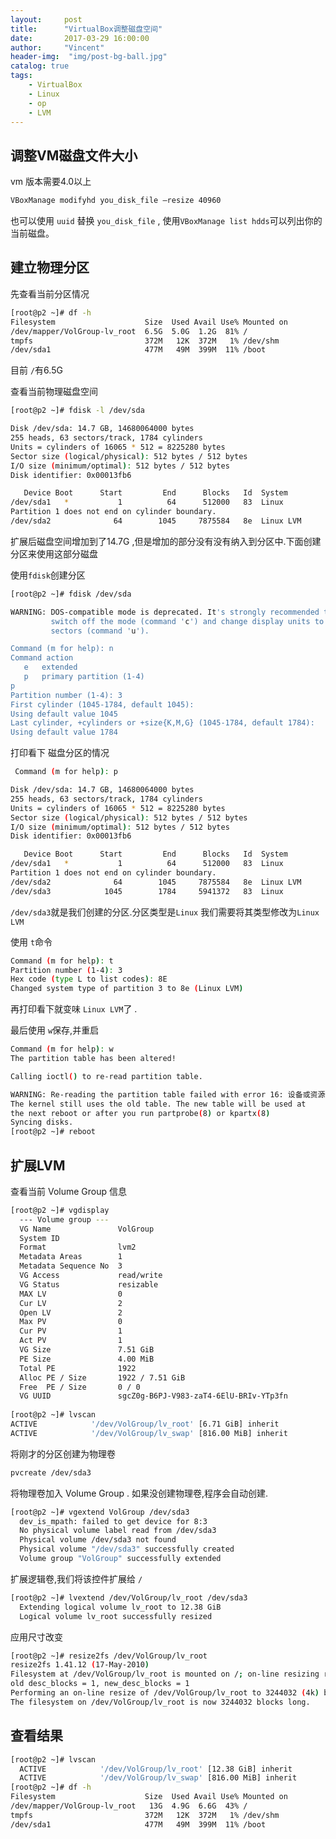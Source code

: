 ```yaml
---
layout:     post
title:      "VirtualBox调整磁盘空间"
date:       2017-03-29 16:00:00
author:     "Vincent"
header-img:  "img/post-bg-ball.jpg"
catalog: true
tags:
    - VirtualBox
    - Linux
    - op
    - LVM
---
```



## 调整VM磁盘文件大小

vm 版本需要4.0以上

```sh
VBoxManage modifyhd you_disk_file –resize 40960
```

也可以使用 ```uuid``` 替换 ```you_disk_file``` , 使用```VBoxManage list hdds```可以列出你的当前磁盘。

## 建立物理分区

先查看当前分区情况

```sh
[root@p2 ~]# df -h
Filesystem                    Size  Used Avail Use% Mounted on
/dev/mapper/VolGroup-lv_root  6.5G  5.0G  1.2G  81% /
tmpfs                         372M   12K  372M   1% /dev/shm
/dev/sda1                     477M   49M  399M  11% /boot
```
目前 ```/```有6.5G

查看当前物理磁盘空间

```sh 
[root@p2 ~]# fdisk -l /dev/sda

Disk /dev/sda: 14.7 GB, 14680064000 bytes
255 heads, 63 sectors/track, 1784 cylinders
Units = cylinders of 16065 * 512 = 8225280 bytes
Sector size (logical/physical): 512 bytes / 512 bytes
I/O size (minimum/optimal): 512 bytes / 512 bytes
Disk identifier: 0x00013fb6

   Device Boot      Start         End      Blocks   Id  System
/dev/sda1   *           1          64      512000   83  Linux
Partition 1 does not end on cylinder boundary.
/dev/sda2              64        1045     7875584   8e  Linux LVM
```

扩展后磁盘空间增加到了14.7G ,但是增加的部分没有没有纳入到分区中.下面创建分区来使用这部分磁盘


使用```fdisk```创建分区 

```sh
[root@p2 ~]# fdisk /dev/sda

WARNING: DOS-compatible mode is deprecated. It's strongly recommended to
         switch off the mode (command 'c') and change display units to
         sectors (command 'u').

Command (m for help): n
Command action
   e   extended
   p   primary partition (1-4)
p
Partition number (1-4): 3
First cylinder (1045-1784, default 1045):
Using default value 1045
Last cylinder, +cylinders or +size{K,M,G} (1045-1784, default 1784):
Using default value 1784
```

 打印看下 磁盘分区的情况
 
```sh
 Command (m for help): p

Disk /dev/sda: 14.7 GB, 14680064000 bytes
255 heads, 63 sectors/track, 1784 cylinders
Units = cylinders of 16065 * 512 = 8225280 bytes
Sector size (logical/physical): 512 bytes / 512 bytes
I/O size (minimum/optimal): 512 bytes / 512 bytes
Disk identifier: 0x00013fb6

   Device Boot      Start         End      Blocks   Id  System
/dev/sda1   *           1          64      512000   83  Linux
Partition 1 does not end on cylinder boundary.
/dev/sda2              64        1045     7875584   8e  Linux LVM
/dev/sda3            1045        1784     5941372   83  Linux
```

```/dev/sda3```就是我们创建的分区.分区类型是```Linux``` 我们需要将其类型修改为```Linux LVM```

使用 ```t```命令

```sh
Command (m for help): t
Partition number (1-4): 3
Hex code (type L to list codes): 8E
Changed system type of partition 3 to 8e (Linux LVM)
```

再打印看下就变味 ```Linux LVM```了 .

最后使用 ```w```保存,并重启

```sh
Command (m for help): w
The partition table has been altered!

Calling ioctl() to re-read partition table.

WARNING: Re-reading the partition table failed with error 16: 设备或资源忙.
The kernel still uses the old table. The new table will be used at
the next reboot or after you run partprobe(8) or kpartx(8)
Syncing disks.
[root@p2 ~]# reboot
```

## 扩展LVM

查看当前 Volume Group 信息

```sh
[root@p2 ~]# vgdisplay
  --- Volume group ---
  VG Name               VolGroup
  System ID
  Format                lvm2
  Metadata Areas        1
  Metadata Sequence No  3
  VG Access             read/write
  VG Status             resizable
  MAX LV                0
  Cur LV                2
  Open LV               2
  Max PV                0
  Cur PV                1
  Act PV                1
  VG Size               7.51 GiB
  PE Size               4.00 MiB
  Total PE              1922
  Alloc PE / Size       1922 / 7.51 GiB
  Free  PE / Size       0 / 0
  VG UUID               sgcZ0g-B6PJ-V983-zaT4-6ElU-BRIv-YTp3fn
  
[root@p2 ~]# lvscan
ACTIVE            '/dev/VolGroup/lv_root' [6.71 GiB] inherit
ACTIVE            '/dev/VolGroup/lv_swap' [816.00 MiB] inherit

```

将刚才的分区创建为物理卷

```sh
pvcreate /dev/sda3
```

将物理卷加入 Volume Group . 如果没创建物理卷,程序会自动创建.

```sh 
[root@p2 ~]# vgextend VolGroup /dev/sda3
  dev_is_mpath: failed to get device for 8:3
  No physical volume label read from /dev/sda3
  Physical volume /dev/sda3 not found
  Physical volume "/dev/sda3" successfully created
  Volume group "VolGroup" successfully extended
```

扩展逻辑卷,我们将该控件扩展给 ```/```

```sh 
[root@p2 ~]# lvextend /dev/VolGroup/lv_root /dev/sda3
  Extending logical volume lv_root to 12.38 GiB
  Logical volume lv_root successfully resized
```

应用尺寸改变

```sh 
[root@p2 ~]# resize2fs /dev/VolGroup/lv_root
resize2fs 1.41.12 (17-May-2010)
Filesystem at /dev/VolGroup/lv_root is mounted on /; on-line resizing required
old desc_blocks = 1, new_desc_blocks = 1
Performing an on-line resize of /dev/VolGroup/lv_root to 3244032 (4k) blocks.
The filesystem on /dev/VolGroup/lv_root is now 3244032 blocks long.
```

## 查看结果

```sh
[root@p2 ~]# lvscan
  ACTIVE            '/dev/VolGroup/lv_root' [12.38 GiB] inherit
  ACTIVE            '/dev/VolGroup/lv_swap' [816.00 MiB] inherit
[root@p2 ~]# df -h
Filesystem                    Size  Used Avail Use% Mounted on
/dev/mapper/VolGroup-lv_root   13G  4.9G  6.6G  43% /
tmpfs                         372M   12K  372M   1% /dev/shm
/dev/sda1                     477M   49M  399M  11% /boot
```

